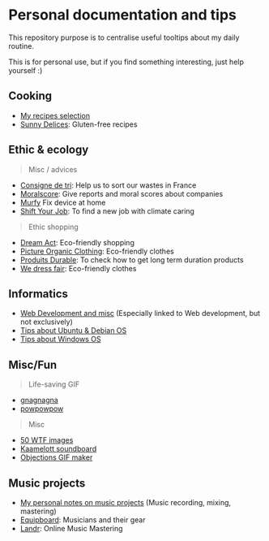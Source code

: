 # Personal documentation and tips

This repository purpose is to centralise useful tooltips about my daily routine.

This is for personal use, but if you find something interesting, just help yourself :)

## Cooking

- [My recipes selection](https://github.com/f-dumas/cooking-recipes)
- [Sunny Delices](https://www.sunny-delices.fr): Gluten-free recipes

## Ethic & ecology

> Misc / advices

- [Consigne de tri](https://consignesdetri.fr): Help us to sort our wastes in France
- [Moralscore](https://moralscore.org): Give reports and moral scores about companies
- [Murfy](https://murfy.fr) Fix device at home
- [Shift Your Job](https://shiftyourjob.org): To find a new job with climate caring

> Ethic shopping

- [Dream Act](https://dreamact.eu/fr): Eco-friendly shopping
- [Picture Organic Clothing](https://www.picture-organic-clothing.com): Eco-friendly clothes
- [Produits Durable](https://www.produitsdurables.fr): To check how to get long term duration products
- [We dress fair](https://www.wedressfair.fr): Eco-friendly clothes

## Informatics

- [Web Development and misc](docs/development) (Especially linked to Web development, but not exclusively)
- [Tips about Ubuntu & Debian OS](docs/ubuntu-debian)
- [Tips about Windows OS](docs/windows)

## Misc/Fun

> Life-saving GIF

- [gnagnagna](https://media.giphy.com/media/l4FGCVKu8ak1e0sIE/source.gif)
- [powpowpow](https://i.makeagif.com/media/3-17-2016/DSWNyL.gif)

> Misc
   
- [50 WTF images](https://www.buzzfeed.com/fr/daves4/50-photos-de-banques-dimages-inutilisables-absurdes)
- [Kaamelott soundboard](https://kaamelott-soundboard.2ec0b4.fr/#son/cest_de_la_merde)
- [Objections GIF maker](https://objection.lol)

## Music projects

- [My personal notes on music projects](docs/music) (Music recording, mixing, mastering)
- [Equipboard](https://equipboard.com): Musicians and their gear
- [Landr](https://app.landr.com): Online Music Mastering
